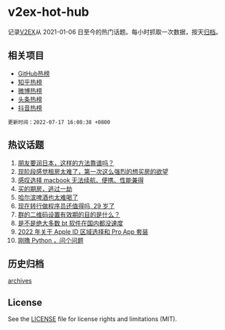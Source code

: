 # v2ex-hot-hub

 记录[V2EX](https://www.v2ex.com/)从 2021-01-06 日至今的热门话题。每小时抓取一次数据，按天[归档](archives)。
 
 ## 相关项目

- [GitHub热榜](https://github.com/snaildev/github-hot-hub)
- [知乎热榜](https://github.com/snaildev/zhihu-hot-hub)
- [微博热榜](https://github.com/snaildev/weibo-hot-hub)
- [头条热榜](https://github.com/snaildev/toutiao-hot-hub)
- [抖音热榜](https://github.com/snaildev/douyin-hot-hub)


 `更新时间：2022-07-17 16:08:38 +0800`

## 热议话题

1. [朋友要润日本，这样的方法靠谱吗？](https://www.v2ex.com/t/866725)
1. [现阶段感觉租房太难了，第一次这么强烈的想买房的欲望](https://www.v2ex.com/t/866648)
1. [感叹选择 macbook 无法续航、便携、性能兼得](https://www.v2ex.com/t/866764)
1. [买的期房，逃过一劫](https://www.v2ex.com/t/866663)
1. [哈尔滨啤酒也太难喝了](https://www.v2ex.com/t/866683)
1. [现在转行做程序员还值得吗, 29 岁了](https://www.v2ex.com/t/866705)
1. [群的二维码设置有效期的目的是什么？](https://www.v2ex.com/t/866644)
1. [是不是绝大多数 bt 软件在国内都没速度](https://www.v2ex.com/t/866662)
1. [2022 年关于 Apple ID 区域选择和 Pro App 套装](https://www.v2ex.com/t/866700)
1. [刚撸 Python ，问个问题](https://www.v2ex.com/t/866690)

## 历史归档

[archives](archives)

## License

See the [LICENSE](LICENSE) file for license rights and limitations (MIT).
